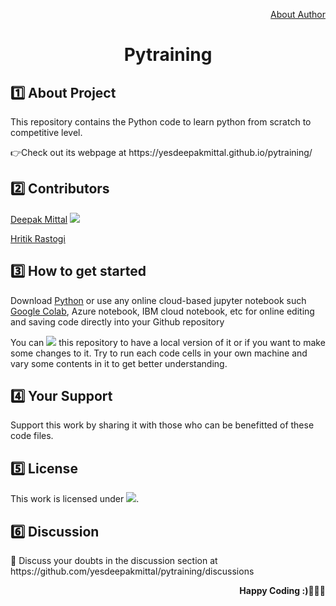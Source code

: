 <div align="center">
  <p align="right"><a href="https://github.com/yesdeepakmittal/">About Author</a></p>
  <h1>Pytraining</h1>
</div>

<div>
  <h2>1️⃣ About Project</h2>
  <p>This repository contains the Python code to learn python from scratch to competitive level.</p>
  <p>👉Check out its webpage at https://yesdeepakmittal.github.io/pytraining/</p>
</div>

<h2>2️⃣ Contributors</h2>  
  <p><a href="https://github.com/yesdeepakmittal"target="_blank">Deepak Mittal</a> <a href="https://github.com/yesdeepakmittal"target="_blank"><img src="https://img.shields.io/github/followers/yesdeepakmittal?style=social"></a></p>
<p><a href="https://github.com/HritikRastogi"target="_blank">Hritik Rastogi</a></p>

<h2>3️⃣ How to get started</h2>
<p>Download <a href="https://www.python.org/downloads/"target="_blank">Python</a> or use any online cloud-based jupyter notebook such <a href='https://colab.research.google.com/notebooks/welcome.ipynb'>Google Colab</a>, Azure notebook, IBM cloud notebook, etc for online editing and saving code directly into your Github repository</p>
You can <a href="https://github.com/yesdeepakmittal/pytraining/"><img src="https://img.shields.io/github/forks/yesdeepakmittal/pytraining?label=fork&style=social"></a> this repository to have a local version of it or if you want to make some changes to it. Try to run each code cells in your own machine and vary some contents in it to get better understanding.

<h2>4️⃣ Your Support</h2>
Support this work by sharing it with those who can be benefitted of these code files. 

<h2>5️⃣ License</h2>
This work is licensed under <a href="https://github.com/yesdeepakmittal/pytraining/blob/master/LICENSE"target="_blank"><img src="https://img.shields.io/github/license/yesdeepakmittal/pytraining"></a>.

<h2>6️⃣ Discussion</h2>
💬 Discuss your doubts in the discussion section at https://github.com/yesdeepakmittal/pytraining/discussions
<p align='right'><b>Happy Coding :)🖤🖤🖤</b></p>
